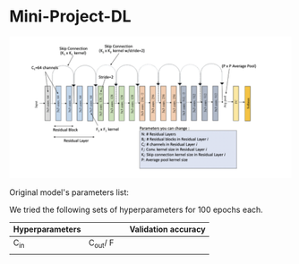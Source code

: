 # Mini-Project-DL
![Resnet](resnet.png)

Original model's parameters list:


We tried the following sets of hyperparameters for 100 epochs each.


| Hyperparameters    |                     |               | Validation accuracy  |
| :---               |      :----:         |   :----:      |        ---:          |
|   C<sub>in</sub>   |  C<sub>out</sub>/ F |               |                      | 
|                    |                     |               |                      |
